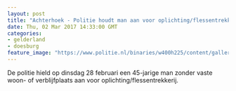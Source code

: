 ```yaml
---
layout: post
title: "Achterhoek - Politie houdt man aan voor oplichting/flessentrekkerij"
date: Thu, 02 Mar 2017 14:33:00 GMT
categories: 
- gelderland 
- doesburg 
feature_image: "https://www.politie.nl/binaries/w400h225/content/gallery/politie/stockfotos/algemeen/aanhouding-door-agenten-op-straat.jpg"
---
```


De politie hield op dinsdag 28 februari een 45-jarige man zonder vaste woon- of verblijfplaats aan voor oplichting/flessentrekkerij.
